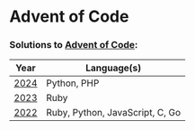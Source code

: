 # Advent of Code

### Solutions to [Advent of Code](https://adventofcode.com):

|Year|Language(s)|
|-|-|
|[2024](/2024/)|Python, PHP|
|[2023](/2023/)|Ruby|
|[2022](/2022/)|Ruby, Python, JavaScript, C, Go|
